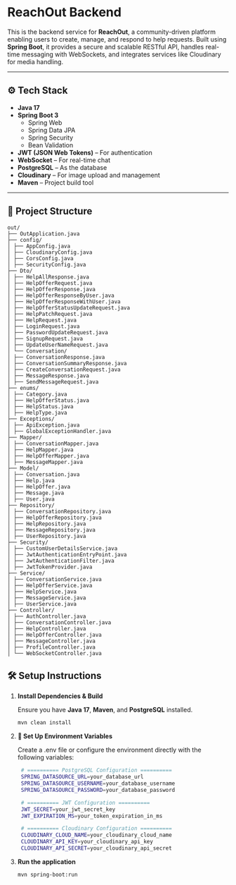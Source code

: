 # ReachOut Backend

This is the backend service for **ReachOut**, a community-driven platform enabling users to create, manage, and respond to help requests. Built using **Spring Boot**, it provides a secure and scalable RESTful API, handles real-time messaging with WebSockets, and integrates services like Cloudinary for media handling.

---

## ⚙️ Tech Stack

- **Java 17**
- **Spring Boot 3**
  - Spring Web
  - Spring Data JPA
  - Spring Security
  - Bean Validation
- **JWT (JSON Web Tokens)** – For authentication
- **WebSocket** – For real-time chat
- **PostgreSQL** – As the database
- **Cloudinary** – For image upload and management
- **Maven** – Project build tool

---

## 📁 Project Structure

```
out/
├── OutApplication.java
├── config/
│ ├── AppConfig.java
│ ├── CloudinaryConfig.java
│ ├── CorsConfig.java
│ ├── SecurityConfig.java
├── Dto/
│ ├── HelpAllResponse.java
│ ├── HelpOfferRequest.java
│ ├── HelpOfferResponse.java
│ ├── HelpOfferResponseByUser.java
│ ├── HelpOfferResponseWithUser.java
│ ├── HelpOfferStatusUpdateRequest.java
│ ├── HelpPatchRequest.java
│ ├── HelpRequest.java
│ ├── LoginRequest.java
│ ├── PasswordUpdateRequest.java
│ ├── SignupRequest.java
│ ├── UpdateUserNameRequest.java
│ └── Conversation/
│ ├── ConversationResponse.java
│ ├── ConversationSummaryResponse.java
│ ├── CreateConversationRequest.java
│ ├── MessageResponse.java
│ ├── SendMessageRequest.java
├── enums/
│ ├── Category.java
│ ├── HelpOfferStatus.java
│ ├── HelpStatus.java
│ ├── HelpType.java
├── Exceptions/
│ ├── ApiException.java
│ ├── GlobalExceptionHandler.java
├── Mapper/
│ ├── ConversationMapper.java
│ ├── HelpMapper.java
│ ├── HelpOfferMapper.java
│ ├── MessageMapper.java
├── Model/
│ ├── Conversation.java
│ ├── Help.java
│ ├── HelpOffer.java
│ ├── Message.java
│ ├── User.java
├── Repository/
│ ├── ConversationRepository.java
│ ├── HelpOfferRepository.java
│ ├── HelpRepository.java
│ ├── MessageRepository.java
│ ├── UserRepository.java
├── Security/
│ ├── CustomUserDetailsService.java
│ ├── JwtAuthenticationEntryPoint.java
│ ├── JwtAuthenticationFilter.java
│ ├── JwtTokenProvider.java
├── Service/
│ ├── ConversationService.java
│ ├── HelpOfferService.java
│ ├── HelpService.java
│ ├── MessageService.java
│ ├── UserService.java
├── Controller/
│ ├── AuthController.java
│ ├── ConversationController.java
│ ├── HelpController.java
│ ├── HelpOfferController.java
│ ├── MessageController.java
│ ├── ProfileController.java
│ └── WebSocketController.java
```

## 🛠️ Setup Instructions

1. **Install Dependencies & Build**

   Ensure you have **Java 17**, **Maven**, and **PostgreSQL** installed.

   ```bash
   mvn clean install
   ```

2. **🔐 Set Up Environment Variables**

   Create a .env file or configure the environment directly with the following variables:

   ```bash
    # ========== PostgreSQL Configuration ==========
    SPRING_DATASOURCE_URL=your_database_url
    SPRING_DATASOURCE_USERNAME=your_database_username
    SPRING_DATASOURCE_PASSWORD=your_database_password

    # ========== JWT Configuration ==========
    JWT_SECRET=your_jwt_secret_key
    JWT_EXPIRATION_MS=your_token_expiration_in_ms

    # ========== Cloudinary Configuration ==========
    CLOUDINARY_CLOUD_NAME=your_cloudinary_cloud_name
    CLOUDINARY_API_KEY=your_cloudinary_api_key
    CLOUDINARY_API_SECRET=your_cloudinary_api_secret

   ```

3. **Run the application**

   ```bash
   mvn spring-boot:run
   ```
